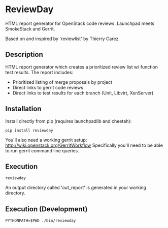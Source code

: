 # ReviewDay

HTML report generator for OpenStack code reviews. Launchpad meets SmokeStack and Gerrit.

Based on and inspired by 'reviewlist' by Thierry Carez.

## Description

HTML report generator which creates a prioritized review list w/ function test results. The report includes:

* Prioritized listing of merge proposals by project
* Direct links to gerrit code reviews
* Direct links to test results for each branch (Unit, Libvirt, XenServer)

## Installation

Install directly from pip (requires launchpadlib and cheetah):

	pip install reviewday

You'll also need a working gerrit setup: http://wiki.openstack.org/GerritWorkflow
Specifically you'll need to be able to run gerrit command line queries.

## Execution

	reviewday

An output directory called 'out_report' is generated in your working directory.

## Execution (Development)

	PYTHONPATH=$PWD ./bin/reviewday
